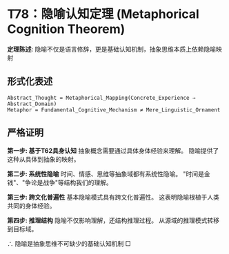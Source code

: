 # T78：隐喻认知定理 (Metaphorical Cognition Theorem)

**定理陈述**: 隐喻不仅是语言修辞，更是基础认知机制，抽象思维本质上依赖隐喻映射

## 形式化表述
```
Abstract_Thought = Metaphorical_Mapping(Concrete_Experience → Abstract_Domain)
Metaphor = Fundamental_Cognitive_Mechanism ≠ Mere_Linguistic_Ornament
```

## 严格证明

**第一步: 基于T62具身认知**
抽象概念需要通过具体身体经验来理解。
隐喻提供了这种从具体到抽象的映射。

**第二步: 系统性隐喻**
时间、情感、思维等抽象域都有系统性隐喻。
"时间是金钱"、"争论是战争"等结构我们的理解。

**第三步: 跨文化普遍性**
基本隐喻模式具有跨文化普遍性。
这表明隐喻根植于人类共同的身体经验。

**第四步: 推理结构**
隐喻不仅影响理解，还结构推理过程。
从源域的推理模式转移到目标域。

∴ 隐喻是抽象思维不可缺少的基础认知机制 □